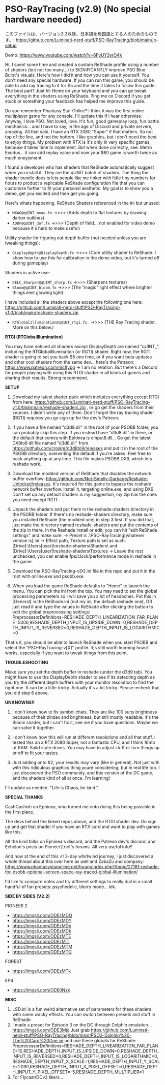 # PSO-RayTracing (v2.9) (No special hardware needed)

このファイルは、バージョン2.2以降、日本語を母国語とする人のためのものです。: https://github.com/Luminati-nerd-stuff/PSO-RayTracing/blob/main/jp-setup

Demo: https://www.youtube.com/watch?v=6FyUY3yrO4k

Hi, I spent some time and created a custom ReShade profile using a number of shaders (but not too many...) to SIGNIFICANTLY improve PSO Blue Burst's visuals. Here's how I did it and how you can use it yourself. You don't need any special hardware. If you can run this game, you should be able to add ray tracing to it for $5 and the time it takes to follow this guide. The best part? Just hit Home on your keyboard and you can go tweak everything in the shaders using ReShade. Ping me on Discord if you get stuck or something your feedback has helped me improve this guide.

Do you remember Phantasy Star Online? I think it was the first online multiplayer game for any console. I'll update this if i hear otherwise. Anyway, I love PSO. Not loved, love. It's fun, good gameplay loop, fun battle mechanics... and I have to say, in the age of Discord and private servers, amazing. All that said, I have an RTX 2080 "Super" if that matters. So not top of the line, and not the bottom. I like graphics, but i don't need the best to enjoy things. My problem with RTX is it's only in very specific games, because it takes time to implement. But when done correctly, see: Metro Exodus... it can add replay value and now your $60 game is worth twice as much enoyjoment.

I found a developer who has shaders that ReShade automatically suggest when you install it. They are the qUNIT batch of shaders. The thing the shader bundle does is lets people like me tinker with little tiny numbers for hours to product a replicable ReShade configuration file that you can customize further to fit your personal aesthetic. My goal is to show you a demo, get you excited and then get you going.

Here's whats happening. ReShade Shaders referenced in the ini but unused:

  *  `MXAO@qUINT_mxao.fx`
          ->>>> (Adds depth to flat textures by drawing darker outlines)
  *  `ADOF@qUINT_dof.fx`
          ->>>> (Depth of field... not enabled for video demo because it's hard to make useful)

Utility shader for figuring out depth buffer (not needed unless you are tweaking things):

  *  `DisplayDepth@DisplayDepth.fx`
          ->>>> (Core utility shader to ReShade. I show how to use this for calibration in the demo video, but it's turned off during gameplay)

Shaders in active use:
  *  `DELC_Sharpen@qUINT_sharp.fx`
          ->>>> (Sharpens textures)
  *  `Bloom@qUINT_bloom.fx`
          ->>>> (The "magic" light effect where brighter things emit glowing light)

I have included all the shaders above except the following one here: https://github.com/Luminati-nerd-stuff/PSO-RayTracing-v1.0/blob/main/reshade-shaders.zip

  *  `RTGlobalIllumination@qUINT_rtgi.fx `
              ->>>> (THE Ray Tracing shader. More on this below.)

**RTGI (RTGlobalIllumination)**

You may have noticed all shaders except DisplayDepth are named "qUINT_", including the RTGlobalIllumination (or RGTI) shader. Right now, the RGTI shader is going to set you back $5 one time, or if you want beta updates and other cool shaders from the same dev... here's the Patreon: https://www.patreon.com/mcflypg -> I am no relation. But there's a Discord for people playing with using this RTGI shader in all kinds of games and sharing their results.
Strong recommend.

**SETUP**

1. Download my latest shader pack which includes everything except RTGI from here: https://github.com/Luminati-nerd-stuff/PSO-RayTracing-v1.0/blob/main/reshade-shaders.zip , or go get the shaders from their sources. I didn't write any of them. Don't forget the ray tracing shader (RGTI) requires you go sign up for the dev's Patreon.

2. If you have a file named "d3d9.dll" in the root of your PSOBB folder, you can probably skip this step. If you instead have "d3d8.dll" in there, or the default that comes with Ephinea is dinput8.dll...  Go get the latest DX8to9 dll file named "d3d8.dll" from https://github.com/crosire/d3d8to9/releases and put it in the root of the PSOBB directory, overwriting the default if you're asked. Feel free to back anything up at any time. This file makes PSOBB DX9, which lets reshade work.

3. Download the modded version of ReShade that disables the network buffer overflow: https://github.com/Not-Smelly-Garbage/Reshade-Unlocked/releases. It's required for this game to bypass the reshade network buffer overflow. Install it, targeting online.exe, and using DX9. Don't set up any default shaders is my suggestion, my zip has the ones you need except RGTI.

4. Unpack the shaders and put them in the reshade-shaders directory in the PSOBB folder. If there's no reshade-shaders directory, make sure you installed ReShade (the modded one) in step 3 first. If you did that, just make the directory named reshade-shaders and put the contents of the zip in there. In the Reshade install or edit, you can hit "edit ReShade settings" and make sure:
-> Preset is .\PSO-RayTracing[whatever version is].ini
-> Effect path, Texture path is set as such: [Drive]:\Users\[user]\reshade-shaders\Shaders\ and [Drive]:\Users\[user]\reshade-shaders\Textures
-> Leave the rest unchecked, you can enable fps/clock/performance mode in reshade in the game.

5. Download the PSO-RayTracing-v[X].ini file in this repo and put it in the root with online.exe and psobb.exe.

6. When you load the game ReShade defaults to "Home" to launch the menu. You can pick the ini from the top. You may need to set the global processing parameters so I will save you a lot of headaches. Put this in [General] in the ReShade.ini (not my ini, the default reshade one), OR just read it and type the values in ReShade after clicking the button to edit the global preprocessing settings: PreprocessorDefinitions=RESHADE_DEPTH_LINEARIZATION_FAR_PLANE=5000,RESHADE_DEPTH_INPUT_IS_UPSIDE_DOWN=0,RESHADE_DEPTH_INPUT_IS_REVERSED=0,RESHADE_DEPTH_INPUT_IS_LOGARITHMIC=0

That's it, you should be able to launch ReShade when you start PSOBB and select the "PSO-RayTracing-v[X]" profile. It;s still worth learning how it works, especially if you want to tweak things from this point.

**TROUBLESHOOTING**

Make sure you set the depth buffer in reshade (under the d3d9 tab). You might have to use the DisplayDepth shader to see if its detecting depth as you try the different depth buffers with your monitor resolution to find the right one. It can be a little tricky. Actually it's a lot tricky. Please recheck that you did step 6 above.

**UNKNOWNS!!**

1. I don't know how to fix symbol chats. They are like 100 suns brightness because of their zindex and brightness, but still mostly readable. It's the Bloom shader, but I can't fix it, see me if you have questions. Maybe we can solve it together.

2. I don't know how this will run at different resolutions and all that stuff. I tested this on a RTX 2080 Super, not a fantastic CPU, and I think 16mb of RAM. Solid state drives. You may have to adjust stuff or turn things up or off to fit your tastes.

3. Just adding onto #2, your results may vary (like in general). Not just with with this ridiculous graphics thing youre considering, but in real life too. I just discovered the PSO community, and this version of the DC game, and the shaders kind of all at once. I'm learning!

I'll update as needed.
"Life is Chaos, be kind."


**SPECIAL THANKS**

CashCashish on Ephinea, who turned me onto doing this being possible in the first place.

The devs behind the linked repos above, and the RTGI shader dev. Go sign up and get that shader if you have an RTX card and want to play with games like this.

All the kind folks on Ephinea's discord, and the Patreon dev's discord, and Echelon's posts on Pioneer2.net's forums. All very useful info!!

And now at the end of this v1 3-day whirlwind journey, I just discovered a whole thread about this over here as well and ZabaZu and company: https://www.phantasystaronline.net/forum/index.php?/topic/27191-reshade-for-psobb-optional-screen-space-ray-traced-global-illumination/

I'd like to compare notes and try different settings to really dial in a small handful of fun presets: psychedelic, blurry mode... idk.

**SIDE BY SIDES (V2.2)**

PIONEER 2
- https://imgsli.com/ODEzMDQ
- https://imgsli.com/ODEzMDY
- https://imgsli.com/ODEzMDg
- https://imgsli.com/ODEzMDk
- https://imgsli.com/ODEzMTE
- https://imgsli.com/ODEzMTI
- https://imgsli.com/ODEzMTM
- https://imgsli.com/ODEzMTQ

FOREST
- https://imgsli.com/ODEzMTk

EP4
- https://imgsli.com/ODE0Nzk

**MISC**
1. LSD.ini is a fun weird alternative set of parameters for these shaders with soem wacky effects. You can switch between presets and stuff in ReShade.
2. I made a preset for Episode 3 on the DC through Dolphin emulation... https://imgsli.com/ODE3Mjc
Just grab https://github.com/Luminati-nerd-stuff/PSO-RayTracing/blob/main/PSO3-Dolphin%20-The%20Card%20One.ini and use these globals for ReShade: PreprocessorDefinitions=RESHADE_DEPTH_LINEARIZATION_FAR_PLANE=10,RESHADE_DEPTH_INPUT_IS_UPSIDE_DOWN=0,RESHADE_DEPTH_INPUT_IS_REVERSED=0,RESHADE_DEPTH_INPUT_IS_LOGARITHMIC=0,RESHADE_DEPTH_INPUT_X_SCALE=1,RESHADE_DEPTH_INPUT_Y_SCALE=1.090,RESHADE_DEPTH_INPUT_X_PIXEL_OFFSET=0,RESHADE_DEPTH_INPUT_Y_PIXEL_OFFSET=-5,RESHADE_DEPTH_MULTIPLIER=1
3. For Flycast/DCv2 likers... 
